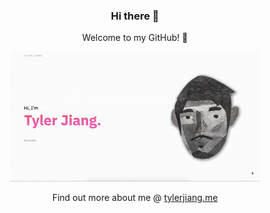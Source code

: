 <h3 align="center">
  Hi there 👋
</h3>

<p align="center">Welcome to my GitHub! 🙂</p>
<p align="center">
  <img src="https://github.com/tyj144/tylerjiang.me/blob/master/demo.gif" alt="A scroll-through of my website" width="400">
</p>
<p align="center">
  Find out more about me @ <a href="https://tylerjiang.me">tylerjiang.me</a>
</p>

<!--
**tyj144/tyj144** is a ✨ _special_ ✨ repository because its `README.md` (this file) appears on your GitHub profile.

Here are some ideas to get you started:

- 🔭 I’m currently working on ...
- 🌱 I’m currently learning ...
- 👯 I’m looking to collaborate on ...
- 🤔 I’m looking for help with ...
- 💬 Ask me about ...
- 📫 How to reach me: ...
- 😄 Pronouns: ...
- ⚡ Fun fact: ...
-->
